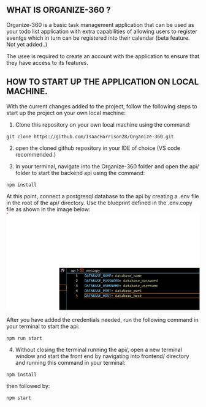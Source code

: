 ## WHAT IS ORGANIZE-360 ?

Organize-360 is a basic task management application that can be used as your todo list application with extra capabilities of allowing users to register eventgs which in turn can be registered into their calendar (beta feature. Not yet added..)

The usee is required to create an account with the application to ensure that they have access to its features.

## HOW TO START UP THE APPLICATION ON LOCAL MACHINE.

With the current changes added to the project, follow the following steps to start up the project on your own local machine:

1. Clone this repository on your own local machine using the command:

```terminal
git clone https://github.com/IsaacHarrison28/Organize-360.git
```

2. open the cloned github repository in your IDE of choice (VS code recommended.)

3. In your terminal, navigate into the Organize-360 folder and open the api/ folder to start the backend api using the command:

```
npm install
```

At this point, connect a postgresql database to the api by creating a .env file in the root of the api/ directory. Use the blueprint defined in the .env.copy file as shown in the image below:
![env copy image](./api/images/env-copy.png)

After you have added the credentials needed, run the following command in your terminal to start the api:

```
npm run start
```

4. Without closing the terminal running the api/, open a new terminal window and start the front end by navigating into frontend/ directory and running this command in your terminal:

```
npm install
```

then followed by:

```
npm start
```
